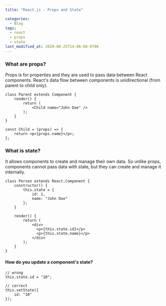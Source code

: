 ```yaml
---
title: "React.js - Props and State"

categories:
  - Blog
tags:
  - react
  - props
  - state
last_modified_at: 2020-08-25T14:06:00-0700
---
```


### What are props?

Props is for properties and they are used to pass data between React components. React's data flow between components is unidirectional (from parent to child only).

```
class Parent extends Component {
    render() {
        return (
            <Child name="John Doe" />
        );
    }
}

const Child = (props) => {
    return <p>{props.name}</p>;
};
```

### What is state?

It allows components to create and manage their own data. So unlike props, components cannot pass data with state, but they can create and manage it internally.

```
class Person extends React.Component {
    constructor() {
        this.state = {
            id: 1,
            name: "John Doe"
        };
    }

    render() {
        return (
            <div>
              <p>{this.state.id}</p>
              <p>{this.state.name}</p>
            </div>
        );
    }
}
```

#### How do you update a component's state?

```
// wrong
this.state.id = "10";

// correct
this.setState({
    id: "10"
});
```
